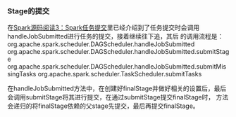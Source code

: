 ### Stage的提交

在[Spark源码阅读3：Spark任务提交](./jobsubmit.md)里已经介绍到了任务提交时会调用handleJobSubmitted进行任务的提交，接着继续往下追，其后
的调用流程是：
org.apache.spark.scheduler.DAGScheduler.handleJobSubmitted
org.apache.spark.scheduler.DAGScheduler.handleJobSubmitted.submitStage
org.apache.spark.scheduler.DAGScheduler.handleJobSubmitted.submitMissingTasks
org.apache.spark.scheduler.TaskScheduler.submitTasks

在handleJobSubmitted方法中，在创建好finalStage并做好相关的设置后，最后会调用submitStage将其进行提交，在通过submitStage提交finalStage时，
方法会递归的将finalStage依赖的父stage先提交，最后再提交finalStage。